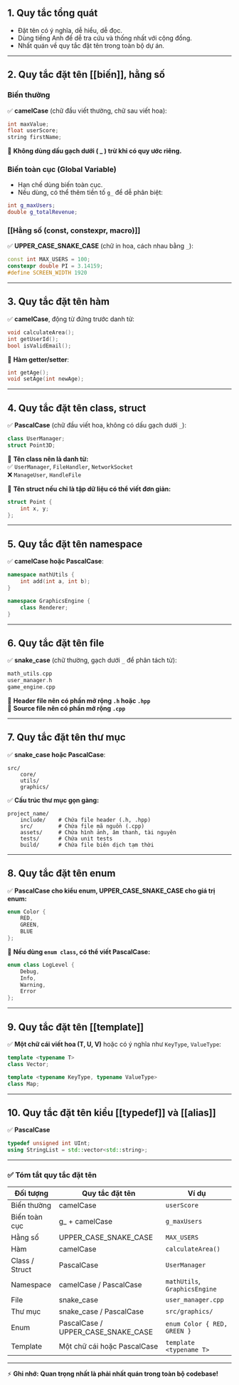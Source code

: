 ## 1. **Quy tắc tổng quát**

- Đặt tên có ý nghĩa, dễ hiểu, dễ đọc.
- Dùng tiếng Anh để dễ tra cứu và thống nhất với cộng đồng.
- Nhất quán về quy tắc đặt tên trong toàn bộ dự án.

---

## 2. **Quy tắc đặt tên [[biến]], hằng số**

### **Biến thường**

✅ **camelCase** (chữ đầu viết thường, chữ sau viết hoa):

```cpp
int maxValue;
float userScore;
string firstName;
```

🔹 **Không dùng dấu gạch dưới ( _ ) trừ khi có quy ước riêng.**

### **Biến toàn cục (Global Variable)**

- Hạn chế dùng biến toàn cục.
- Nếu dùng, có thể thêm tiền tố `g_` để dễ phân biệt:

```cpp
int g_maxUsers;
double g_totalRevenue;
```

### **[[Hằng số (const, constexpr, macro)]]**

✅ **UPPER_CASE_SNAKE_CASE** (chữ in hoa, cách nhau bằng `_`):

```cpp
const int MAX_USERS = 100;
constexpr double PI = 3.14159;
#define SCREEN_WIDTH 1920
```

---

## 3. **Quy tắc đặt tên hàm**

✅ **camelCase**, động từ đứng trước danh từ:

```cpp
void calculateArea();
int getUserId();
bool isValidEmail();
```

🔹 **Hàm getter/setter**:

```cpp
int getAge();
void setAge(int newAge);
```

---

## 4. **Quy tắc đặt tên class, struct**

✅ **PascalCase** (chữ đầu viết hoa, không có dấu gạch dưới `_`):

```cpp
class UserManager;
struct Point3D;
```

🔹 **Tên class nên là danh từ:**  
✅ `UserManager`, `FileHandler`, `NetworkSocket`  
❌ `ManageUser`, `HandleFile`

🔹 **Tên struct nếu chỉ là tập dữ liệu có thể viết đơn giản:**

```cpp
struct Point {
    int x, y;
};
```

---

## 5. **Quy tắc đặt tên namespace**

✅ **camelCase hoặc PascalCase**:

```cpp
namespace mathUtils {
    int add(int a, int b);
}

namespace GraphicsEngine {
    class Renderer;
}
```

---

## 6. **Quy tắc đặt tên file**

✅ **snake_case** (chữ thường, gạch dưới `_` để phân tách từ):

```cpp
math_utils.cpp
user_manager.h
game_engine.cpp
```

🔹 **Header file nên có phần mở rộng `.h` hoặc `.hpp`**  
🔹 **Source file nên có phần mở rộng `.cpp`**

---

## 7. **Quy tắc đặt tên thư mục**

✅ **snake_case hoặc PascalCase**:

```plaintext
src/
    core/
    utils/
    graphics/
```

✅ **Cấu trúc thư mục gọn gàng:**

```plaintext
project_name/
    include/    # Chứa file header (.h, .hpp)
    src/        # Chứa file mã nguồn (.cpp)
    assets/     # Chứa hình ảnh, âm thanh, tài nguyên
    tests/      # Chứa unit tests
    build/      # Chứa file biên dịch tạm thời
```

---

## 8. **Quy tắc đặt tên enum**

✅ **PascalCase cho kiểu enum, UPPER_CASE_SNAKE_CASE cho giá trị enum:**

```cpp
enum Color {
    RED,
    GREEN,
    BLUE
};
```

🔹 **Nếu dùng `enum class`, có thể viết PascalCase:**

```cpp
enum class LogLevel {
    Debug,
    Info,
    Warning,
    Error
};
```

---

## 9. **Quy tắc đặt tên [[template]]**

✅ **Một chữ cái viết hoa (T, U, V)** hoặc có ý nghĩa như `KeyType`, `ValueType`:

```cpp
template <typename T>
class Vector;

template <typename KeyType, typename ValueType>
class Map;
```

---

## 10. **Quy tắc đặt tên kiểu [[typedef]] và [[alias]]**

✅ **PascalCase**

```cpp
typedef unsigned int UInt;
using StringList = std::vector<std::string>;
```

---

### ✅ **Tóm tắt quy tắc đặt tên**

| Đối tượng      | Quy tắc đặt tên                    | Ví dụ                         |
| -------------- | ---------------------------------- | ----------------------------- |
| Biến thường    | camelCase                          | `userScore`                   |
| Biến toàn cục  | g_ + camelCase                     | `g_maxUsers`                  |
| Hằng số        | UPPER_CASE_SNAKE_CASE              | `MAX_USERS`                   |
| Hàm            | camelCase                          | `calculateArea()`             |
| Class / Struct | PascalCase                         | `UserManager`                 |
| Namespace      | camelCase / PascalCase             | `mathUtils`, `GraphicsEngine` |
| File           | snake_case                         | `user_manager.cpp`            |
| Thư mục        | snake_case / PascalCase            | `src/graphics/`               |
| Enum           | PascalCase / UPPER_CASE_SNAKE_CASE | `enum Color { RED, GREEN }`   |
| Template       | Một chữ cái hoặc PascalCase        | `template <typename T>`       |

---

⚡ **Ghi nhớ:** **Quan trọng nhất là phải nhất quán trong toàn bộ codebase!**